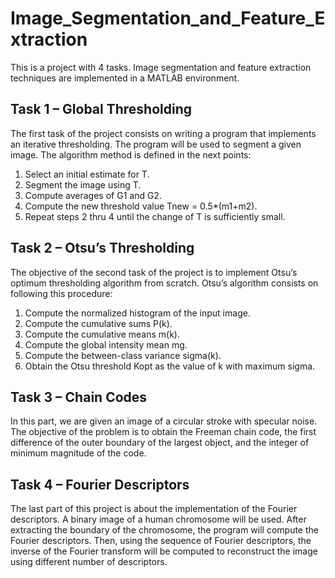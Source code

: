 # Image_Segmentation_and_Feature_Extraction
 This is a project with 4 tasks. Image segmentation and feature extraction techniques are implemented in a MATLAB environment.


## Task 1 – Global Thresholding

The first task of the project consists on writing a program that implements an iterative thresholding. The program will be used to segment a given image. The algorithm method is defined in the next points:
1.	Select an initial estimate for T.
2.	Segment the image using T.
3.	Compute averages of G1 and G2.
4.	Compute the new threshold value Tnew = 0.5*(m1+m2).
5.	Repeat steps 2 thru 4 until the change of T is sufficiently small.


## Task 2 – Otsu’s Thresholding

The objective of the second task of the project is to implement Otsu’s optimum thresholding algorithm from scratch.
Otsu’s algorithm consists on following this procedure:
1.	Compute the normalized histogram of the input image.
2.	Compute the cumulative sums P(k).
3.	Compute the cumulative means m(k).
4.	Compute the global intensity mean mg.
5.	Compute the between-class variance sigma(k).
6.	Obtain the Otsu threshold Kopt as the value of k with maximum sigma.


## Task 3 – Chain Codes

In this part, we are given an image of a circular stroke with specular noise. The objective of the problem is to obtain the Freeman chain code, the first difference of the outer boundary of the largest object, and the integer of minimum magnitude of the code.


## Task 4 – Fourier Descriptors

The last part of this project is about the implementation of the Fourier descriptors. A binary image of a human chromosome will be used. 
After extracting the boundary of the chromosome, the program will compute the Fourier descriptors. Then, using the sequence of Fourier descriptors, the inverse of the Fourier transform will be computed to reconstruct the image using different number of descriptors.
